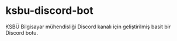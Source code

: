 # ksbu-discord-bot
KSBÜ Bilgisayar mühendisliği Discord kanalı için geliştirilmiş basit bir Discord botu.
